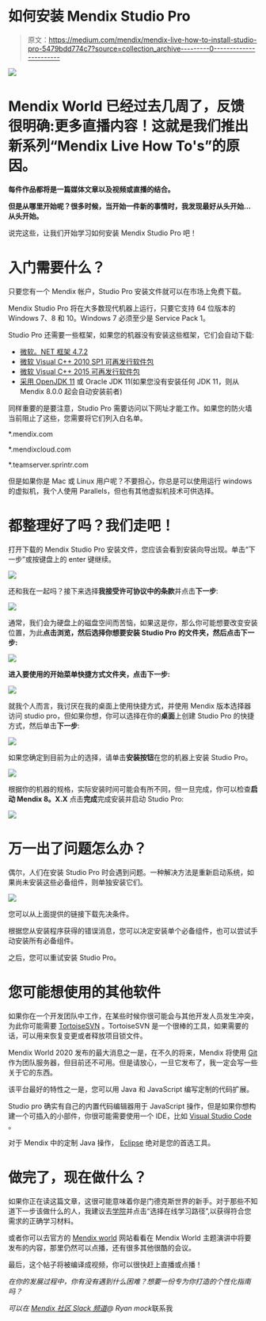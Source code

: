 # 如何安装 Mendix Studio Pro

> 原文：<https://medium.com/mendix/mendix-live-how-to-install-studio-pro-5479bdd774c7?source=collection_archive---------0----------------------->

![](img/60852f9df25765fbd9d9857bb98301f5.png)

# Mendix World 已经过去几周了，反馈很明确:更多直播内容！这就是我们推出新系列“Mendix Live How To's”的原因。

**每件作品都将是一篇媒体文章以及视频或直播的结合。**

**但是从哪里开始呢？很多时候，当开始一件新的事情时，我发现最好从头开始…从头开始。**

说完这些，让我们开始学习如何安装 Mendix Studio Pro 吧！

# 入门需要什么？

只要您有一个 Mendix 帐户，Studio Pro 安装文件就可以在市场上免费下载。

Mendix Studio Pro 将在大多数现代机器上运行，只要它支持 64 位版本的 Windows 7、8 和 10。Windows 7 必须至少是 Service Pack 1。

Studio Pro 还需要一些框架，如果您的机器没有安装这些框架，它们会自动下载:

*   [微软。NET 框架 4.7.2](https://download.microsoft.com/download/6/E/4/6E48E8AB-DC00-419E-9704-06DD46E5F81D/NDP472-KB4054530-x86-x64-AllOS-ENU.exe)
*   [微软 Visual C++ 2010 SP1 可再发行软件包](http://download.microsoft.com/download/A/8/0/A80747C3-41BD-45DF-B505-E9710D2744E0/vcredist_x64.exe)
*   [微软 Visual C++ 2015 可再发行软件包](https://download.microsoft.com/download/6/A/A/6AA4EDFF-645B-48C5-81CC-ED5963AEAD48/vc_redist.x64.exe)
*   [采用 OpenJDK 11](https://cdn.mendix.com/installer/AdoptOpenJDK/OpenJDK11U-jdk_x64_windows_hotspot_11.0.3_7.msi) 或 Oracle JDK 11(如果您没有安装任何 JDK 11，则从 Mendix 8.0.0 起会自动安装前者)

同样重要的是要注意，Studio Pro 需要访问以下网址才能工作。如果您的防火墙当前阻止了这些，您需要将它们列入白名单。

*.mendix.com

*.mendixcloud.com

*.teamserver.sprintr.com

但是如果你是 Mac 或 Linux 用户呢？不要担心，你总是可以使用运行 windows 的虚拟机，我个人使用 Parallels，但也有其他虚拟机技术可供选择。

# 都整理好了吗？我们走吧！

打开下载的 Mendix Studio Pro 安装文件，您应该会看到安装向导出现。单击“下一步”或按键盘上的 enter 键继续。

![](img/c29aa036185ac74d593f68f5cd8bfccf.png)

还和我在一起吗？接下来选择**我接受许可协议中的条款**并点击**下一步**:

![](img/1d9dd2c772d95357b20c88f322c87f51.png)

通常，我们会为硬盘上的磁盘空间而苦恼，如果这是你，那么你可能想要改变安装位置，为此**点击浏览，然后选择你想要安装 Studio Pro 的文件夹，然后点击下一步:**

![](img/c61e0a23b2ff68f5add115c42e9b43d4.png)

**进入要使用的开始菜单快捷方式文件夹，点击下一步:**

![](img/3766330675492ba0f239bc137232086e.png)

就我个人而言，我讨厌在我的桌面上使用快捷方式，并使用 Mendix 版本选择器访问 studio pro，但如果你想，你可以选择在你的**桌面**上创建 Studio Pro 的快捷方式，然后单击**下一步**:

![](img/6e8aae68220a2fb1b48a092f3bd24f10.png)

如果您确定到目前为止的选择，请单击**安装按钮**在您的机器上安装 Studio Pro。

![](img/9c35c25fd1f8450b472b1beeb5e04258.png)

根据你的机器的规格，实际安装时间可能会有所不同，但一旦完成，你可以检查**启动 Mendix 8。X.X** 点击**完成**完成安装并启动 Studio Pro:

![](img/08e914d3f2a31e3e3b5a9d035acd8bcc.png)

# 万一出了问题怎么办？

偶尔，人们在安装 Studio Pro 时会遇到问题。一种解决方法是重新启动系统，如果尚未安装这些必备组件，则单独安装它们。

![](img/53e43fcfd7251134ff06255e4bd51644.png)

您可以从上面提供的链接下载先决条件。

根据您从安装程序获得的错误消息，您可以决定安装单个必备组件，也可以尝试手动安装所有必备组件。

之后，您可以重试安装 Studio Pro。

# 您可能想使用的其他软件

如果你在一个开发团队中工作，在某些时候你很可能会与其他开发人员发生冲突，为此你可能需要 [TortoiseSVN](https://tortoisesvn.net/) 。TortoiseSVN 是一个很棒的工具，如果需要的话，可以用来恢复变更或者释放项目锁文件。

Mendix World 2020 发布的最大消息之一是，在不久的将来，Mendix 将使用 [Git](https://git-scm.com/) 作为团队服务器，但目前还不可用。但是请放心，一旦它发布了，我一定会写一些关于它的东西。

该平台最好的特性之一是，您可以用 Java 和 JavaScript 编写定制的代码扩展。

Studio pro 确实有自己的内置代码编辑器用于 JavaScript 操作，但是如果你想构建一个可插入的小部件，你很可能需要使用一个 IDE，比如 [Visual Studio Code](https://code.visualstudio.com/) 。

对于 Mendix 中的定制 Java 操作， [Eclipse](https://www.eclipse.org/) 绝对是您的首选工具。

# 做完了，现在做什么？

如果你正在读这篇文章，这很可能意味着你是门德克斯世界的新手。对于那些不知道下一步该做什么的人，我建议去[学院](https://gettingstarted.mendixcloud.com/link/home)并点击“选择在线学习路径”,以获得符合您需求的正确学习材料。

或者你可以去官方的 [Mendix world](https://www.mendixworld.com/entrance/) 网站看看在 Mendix World 主题演讲中将要发布的内容，那里仍然可以点播，还有很多其他很酷的会议。

最后，这个帖子将被编译成视频，你可以很快赶上直播或点播！

*在你的发展过程中，你有没有遇到什么困难？想要一份专为你打造的个性化指南吗？*

*可以在* [*Mendix 社区 Slack 频道*](https://join.slack.com/t/mendixcommunity/shared_invite/zt-hwhwkcxu-~59ywyjqHlUHXmrw5heqpQ)*@ Ryan mock*联系我